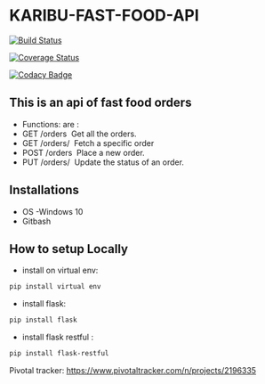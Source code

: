 
# KARIBU-FAST-FOOD-API

[![Build Status](https://travis-ci.org/muthigani/KARIBU-FAST-FOOD-API.svg?branch=master)](https://travis-ci.org/muthigani/KARIBU-FAST-FOOD-API)

[![Coverage Status](https://coveralls.io/repos/github/muthigani/Fast-Food-Fast-API/badge.svg?branch=develop)](https://coveralls.io/github/muthigani/Fast-Food-Fast-API?branch=develop)

[![Codacy Badge](https://api.codacy.com/project/badge/Grade/4b926e48e6884ee5827d6245a23865e1)](https://www.codacy.com/app/muthigani/KARIBU-FAST-FOOD-API?utm_source=github.com&amp;utm_medium=referral&amp;utm_content=muthigani/KARIBU-FAST-FOOD-API&amp;utm_campaign=Badge_Grade)

## This is an api of fast food orders
* Functions: are :
* GET /orders  Get all the orders. 
* GET /orders/<orderId>  Fetch a specific order 
* POST /orders  Place a new order. 
* PUT /orders/<orderId>  Update the status of an order.
  
## Installations
* OS -Windows 10
* Gitbash
  
## How to setup Locally
* install on virtual env:
```sh
pip install virtual env
```
* install  flask:
```sh
pip install flask 
```
* install flask restful :
```sh
pip install flask-restful
```


Pivotal tracker:
https://www.pivotaltracker.com/n/projects/2196335


